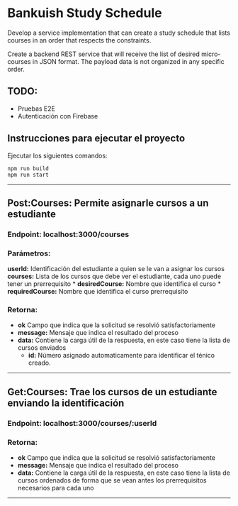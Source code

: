 # Bankuish Study Schedule
Develop a service implementation that can create a study schedule that lists courses in an order that respects the constraints.

Create a backend REST service that will receive the list of desired micro-courses in JSON format. The payload data is not organized in any specific order.

## TODO: 
* Pruebas E2E
* Autenticación con Firebase

## Instrucciones para ejecutar el proyecto
Ejecutar los siguientes comandos:
```CMD
npm run build
npm run start
```
* * *


## **Post:Courses:** Permite asignarle cursos a un estudiante
### Endpoint: localhost:3000/courses

### Parámetros:
**userId:** Identificación del estudiante a quien se le van a asignar los cursos
**courses:** Lista de los cursos que debe ver el estudiante, cada uno puede tener un prerrequisito
    * **desiredCourse:** Nombre que identifica el curso
    * **requiredCourse:** Nombre que identifica el curso prerrequisito

### Retorna:
* **ok** Campo que indica que la solicitud se resolvió satisfactoriamente 
* **message:** Mensaje que indica el resultado del proceso
* **data:** Contiene la carga útil de la respuesta, en este caso tiene la lista de cursos enviados 
    * **id:** Número asignado automaticamente para identificar el ténico creado.
* * *  


## **Get:Courses:** Trae los cursos de un estudiante enviando la identificación
### Endpoint: localhost:3000/courses/:userId

### Retorna:
* **ok** Campo que indica que la solicitud se resolvió satisfactoriamente 
* **message:** Mensaje que indica el resultado del proceso
* **data:** Contiene la carga útil de la respuesta, en este caso tiene la lista de cursos ordenados de forma que se vean antes los prerrequisitos necesarios para cada uno 
* * *  

